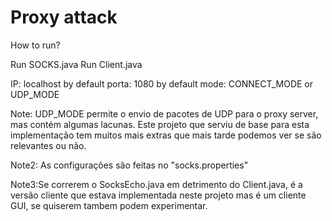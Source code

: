 # Proxy attack
How to run?

Run SOCKS.java
Run Client.java <ip> <port> <mode>

IP: localhost by default
porta: 1080 by default
mode: CONNECT_MODE or UDP_MODE

Note: UDP_MODE permite o envio de pacotes de UDP para o proxy server, mas contém algumas lacunas. Este projeto que serviu de base para esta implementação tem muitos mais extras que mais tarde podemos ver se são relevantes ou não.

Note2: As configurações são feitas no "socks.properties"

Note3:Se correrem o SocksEcho.java em detrimento do Client.java, é a versão cliente que estava implementada neste projeto mas é um cliente GUI, se quiserem tambem podem experimentar.
